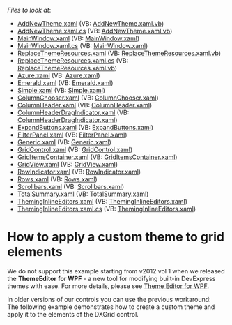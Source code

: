 <!-- default file list -->
*Files to look at*:

* [AddNewTheme.xaml](./CS/AddNewTheme.xaml) (VB: [AddNewTheme.xaml.vb](./VB/AddNewTheme.xaml.vb))
* [AddNewTheme.xaml.cs](./CS/AddNewTheme.xaml.cs) (VB: [AddNewTheme.xaml.vb](./VB/AddNewTheme.xaml.vb))
* [MainWindow.xaml](./CS/MainWindow.xaml) (VB: [MainWindow.xaml](./VB/MainWindow.xaml))
* [MainWindow.xaml.cs](./CS/MainWindow.xaml.cs) (VB: [MainWindow.xaml](./VB/MainWindow.xaml))
* [ReplaceThemeResources.xaml](./CS/ReplaceThemeResources.xaml) (VB: [ReplaceThemeResources.xaml.vb](./VB/ReplaceThemeResources.xaml.vb))
* [ReplaceThemeResources.xaml.cs](./CS/ReplaceThemeResources.xaml.cs) (VB: [ReplaceThemeResources.xaml.vb](./VB/ReplaceThemeResources.xaml.vb))
* [Azure.xaml](./CS/Themes/Editors/Azure.xaml) (VB: [Azure.xaml](./VB/Themes/Editors/Azure.xaml))
* [Emerald.xaml](./CS/Themes/Editors/Emerald.xaml) (VB: [Emerald.xaml](./VB/Themes/Editors/Emerald.xaml))
* [Simple.xaml](./CS/Themes/Editors/Simple.xaml) (VB: [Simple.xaml](./VB/Themes/Editors/Simple.xaml))
* [ColumnChooser.xaml](./CS/Themes/Simple/ColumnChooser.xaml) (VB: [ColumnChooser.xaml](./VB/Themes/Simple/ColumnChooser.xaml))
* [ColumnHeader.xaml](./CS/Themes/Simple/ColumnHeader.xaml) (VB: [ColumnHeader.xaml](./VB/Themes/Simple/ColumnHeader.xaml))
* [ColumnHeaderDragIndicator.xaml](./CS/Themes/Simple/ColumnHeaderDragIndicator.xaml) (VB: [ColumnHeaderDragIndicator.xaml](./VB/Themes/Simple/ColumnHeaderDragIndicator.xaml))
* [ExpandButtons.xaml](./CS/Themes/Simple/ExpandButtons.xaml) (VB: [ExpandButtons.xaml](./VB/Themes/Simple/ExpandButtons.xaml))
* [FilterPanel.xaml](./CS/Themes/Simple/FilterPanel.xaml) (VB: [FilterPanel.xaml](./VB/Themes/Simple/FilterPanel.xaml))
* [Generic.xaml](./CS/Themes/Simple/Generic.xaml) (VB: [Generic.xaml](./VB/Themes/Simple/Generic.xaml))
* [GridControl.xaml](./CS/Themes/Simple/GridControl.xaml) (VB: [GridControl.xaml](./VB/Themes/Simple/GridControl.xaml))
* [GridItemsContainer.xaml](./CS/Themes/Simple/GridItemsContainer.xaml) (VB: [GridItemsContainer.xaml](./VB/Themes/Simple/GridItemsContainer.xaml))
* [GridView.xaml](./CS/Themes/Simple/GridView.xaml) (VB: [GridView.xaml](./VB/Themes/Simple/GridView.xaml))
* [RowIndicator.xaml](./CS/Themes/Simple/RowIndicator.xaml) (VB: [RowIndicator.xaml](./VB/Themes/Simple/RowIndicator.xaml))
* [Rows.xaml](./CS/Themes/Simple/Rows.xaml) (VB: [Rows.xaml](./VB/Themes/Simple/Rows.xaml))
* [Scrollbars.xaml](./CS/Themes/Simple/Scrollbars.xaml) (VB: [Scrollbars.xaml](./VB/Themes/Simple/Scrollbars.xaml))
* [TotalSummary.xaml](./CS/Themes/Simple/TotalSummary.xaml) (VB: [TotalSummary.xaml](./VB/Themes/Simple/TotalSummary.xaml))
* [ThemingInlineEditors.xaml](./CS/ThemingInlineEditors.xaml) (VB: [ThemingInlineEditors.xaml](./VB/ThemingInlineEditors.xaml))
* [ThemingInlineEditors.xaml.cs](./CS/ThemingInlineEditors.xaml.cs) (VB: [ThemingInlineEditors.xaml](./VB/ThemingInlineEditors.xaml))
<!-- default file list end -->
# How to apply a custom theme to grid elements


<p>We do not support this example starting from v2012 vol 1 when we released the <strong>ThemeEditor for WPF</strong> - a new tool for modifying built-in DevExpress themes with ease. For more details, please see <a href="http://documentation.devexpress.com/#WpfThemeEditor/CustomDocument10429"><u>Theme Editor for WPF</u></a>.</p><p>In older versions of our controls you can use the previous workaround:<br />
The following example demonstrates how to create a custom theme and apply it to the elements of the DXGrid control.</p>

<br/>


